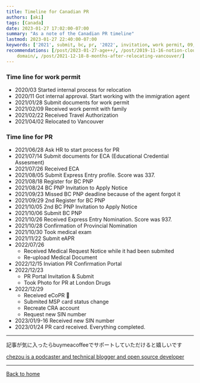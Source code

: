 ```yaml
---
title: Timeline for Canadian PR
authors: [aki]
tags: [Canada]
date: 2023-01-27 17:02:00-07:00
summary: "As a note of the Canadian PR timeline"
lastmod: 2023-01-27 22:40:00-07:00
keywords: ['2021', submit, bc, pr, '2022', invitation, work permit, 09, '02', '10']
recommendations: [/post/2023-01-27-age++/, /post/2019-11-16-notion-cloudflare-sub
    domain/, /post/2021-12-18-8-months-after-relocating-vancouver/]
---
```


### Time line for work permit

- 2020/03 Started internal process for relocation
- 2020/11 Got internal approval. Start working with the immigration agent
- 2021/01/28 Submit documents for work permit
- 2021/02/09 Received work permit with family
- 2021/02/22 Received Travel Authorization
- 2021/04/02 Relocated to Vancouver

### Time line for PR

- 2021/06/28 Ask HR to start process for PR
- 2021/07/14 Submit documents for ECA (Educational Credential Assesment)
- 2021/07/26 Received ECA
- 2021/08/05 Submit Express Entry profile. Score was 337.
- 2021/08/18 Register for BC PNP
- 2021/08/24 BC PNP Invitation to Apply Notice
- 2021/09/23 Missed BC PNP deadline because of the agent forgot it
- 2021/09/29 2nd Register for BC PNP
- 2021/10/05 2nd BC PNP Invitation to Apply Notice
- 2021/10/06 Submit BC PNP
- 2021/10/26 Received Express Entry Nomination. Score was 937.
- 2021/10/28 Confirmation of Provincial Nomination
- 2021/10/30 Took medical exam
- 2021/11/22 Submit eAPR
- 2022/07/26
  - Received Medical Request Notice while it had been submited
  - Re-upload Medical Document
- 2022/12/15 Inviation PR Confirmation Portal
- 2022/12/23
  - PR Portal Invitation & Submit
  - Took Photo for PR at London Drugs
- 2022/12/29
  - Received eCoPR 🎉
  - Submited MSP card status change
  - Recreate CRA account
  - Request new SIN number
- 2023/01/9-16 Received new SIN number
- 2023/01/24 PR card received. Everything completed.

---

記事が気に入ったらbuymeacoffeeでサポートしていただけると嬉しいです

[chezou is a podcaster and technical blogger and open source developer](https://www.buymeacoffee.com/chezou)

---

[Back to home](https://memo.chezo.uno/)
